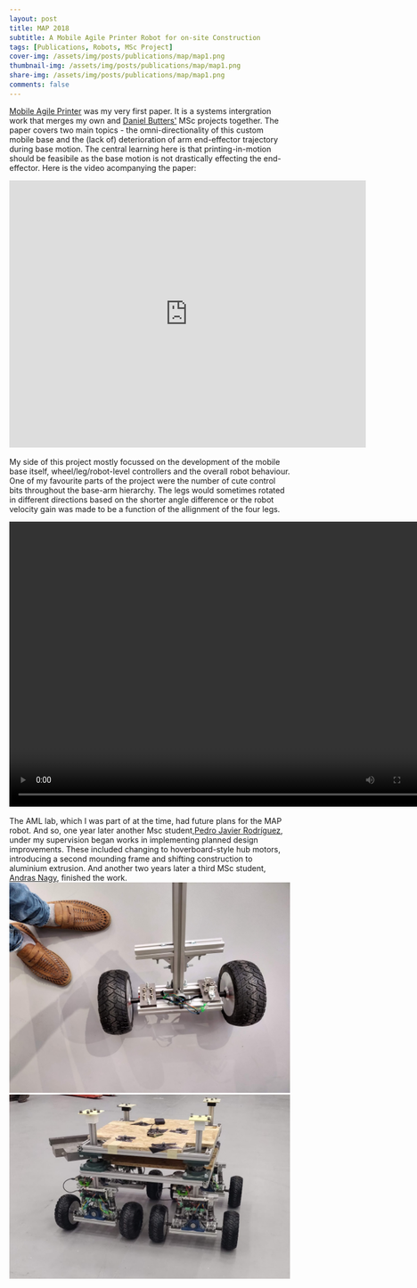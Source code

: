 ```yaml
---
layout: post
title: MAP 2018
subtitle: A Mobile Agile Printer Robot for on-site Construction
tags: [Publications, Robots, MSc Project]
cover-img: /assets/img/posts/publications/map/map1.png
thumbnail-img: /assets/img/posts/publications/map/map1.png
share-img: /assets/img/posts/publications/map/map1.png
comments: false
---
```

[Mobile Agile Printer](https://ieeexplore.ieee.org/document/8593815) was my very first paper. It is a systems intergration work  that merges my own and [Daniel Butters'](https://www.linkedin.com/in/danielbutters/) MSc projects together. The paper covers two main topics - the omni-directionality of this custom mobile base and the (lack of) deterioration of arm end-effector trajectory during base motion. The central learning here is that printing-in-motion should be feasibile as the base motion is not drastically effecting the end-effector. Here is the video acompanying the paper:

<iframe width="640" height="480" src="https://www.youtube.com/embed/ZDWArH0ajdg" title="Mobile Agile Printer" frameborder="0" allow="accelerometer; autoplay; clipboard-write; encrypted-media; gyroscope; picture-in-picture" allowfullscreen></iframe>

My side of this project mostly focussed on the development of the mobile base itself, wheel/leg/robot-level controllers and the overall robot behaviour. One of my favourite parts of the project were the number of cute control bits throughout the base-arm hierarchy. The legs would sometimes rotated in different directions based on the shorter angle difference or the robot velocity gain was made to be a function of the allignment of the four legs. 

<video autoplay="autoplay" loop="loop" width="768" height="512">  
  <source src="/assets/img/posts/publications/map/map_leg_response.webm" type="video/webm">
</video>

<!-- <img src="/assets/img/posts/publications/map/map1.png" alt=""> -->

The AML lab, which I was part of at the time, had future plans for the MAP robot. And so, one year later another Msc student,[Pedro Javier Rodríguez](https://www.linkedin.com/in/pedro-javier-rodr%C3%ADguez-26a287140/), under my supervision began works in implementing planned design improvements. These included changing to hoverboard-style hub motors, introducing a second mounding frame and shifting construction to aluminium extrusion. And another two years later a third MSc student, [Andras Nagy](https://www.linkedin.com/in/andras-nagy-13473b208/), finished the work.
<img src="/assets/img/posts/publications/map/pedro.jpg" alt="">
<img src="/assets/img/posts/publications/map/adreas.jpg" alt="">